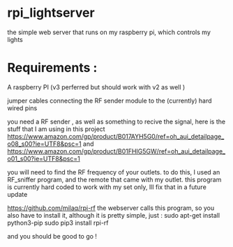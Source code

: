 # rpi_lightserver
the simple web server that runs on my raspberry pi, which controls my lights


# Requirements : 

A raspberry PI (v3 perferred but should work with v2 as well ) 

jumper cables connecting the RF sender module to the (currently) hard wired pins


you need a RF sender , as well as something to recive the signal,
here is the stuff that I am using in this project
https://www.amazon.com/gp/product/B017AYH5G0/ref=oh_aui_detailpage_o08_s00?ie=UTF8&psc=1
and 
https://www.amazon.com/gp/product/B01FHIG5GW/ref=oh_aui_detailpage_o01_s00?ie=UTF8&psc=1

you will need to find the RF frequency of your outlets. to do this, I used an
RF_sniffer program, and the remote that came with my outlet. this program is 
currently hard coded to work with my set only, Ill fix that in a future update

https://github.com/milaq/rpi-rf
the webserver calls this program, so you also have to install it,
although it is pretty simple, just :
sudo apt-get install python3-pip
sudo pip3 install rpi-rf 

and you should be good to go !


